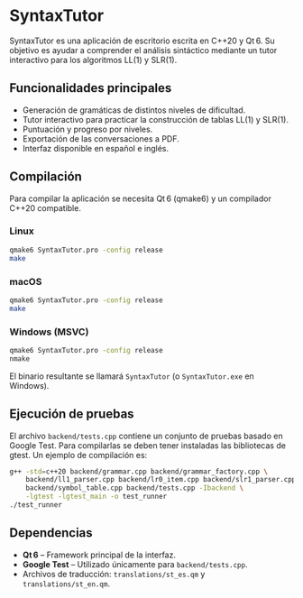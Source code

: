 # SyntaxTutor

SyntaxTutor es una aplicación de escritorio escrita en C++20 y Qt 6. Su objetivo es ayudar a comprender el análisis sintáctico mediante un tutor interactivo para los algoritmos LL(1) y SLR(1).

## Funcionalidades principales

- Generación de gramáticas de distintos niveles de dificultad.
- Tutor interactivo para practicar la construcción de tablas LL(1) y SLR(1).
- Puntuación y progreso por niveles.
- Exportación de las conversaciones a PDF.
- Interfaz disponible en español e inglés.

## Compilación

Para compilar la aplicación se necesita Qt 6 (qmake6) y un compilador C++20 compatible.

### Linux

```bash
qmake6 SyntaxTutor.pro -config release
make
```

### macOS

```bash
qmake6 SyntaxTutor.pro -config release
make
```

### Windows (MSVC)

```cmd
qmake6 SyntaxTutor.pro -config release
nmake
```

El binario resultante se llamará `SyntaxTutor` (o `SyntaxTutor.exe` en Windows).

## Ejecución de pruebas

El archivo `backend/tests.cpp` contiene un conjunto de pruebas basado en Google Test. Para compilarlas se deben tener instaladas las bibliotecas de gtest. Un ejemplo de compilación es:

```bash
g++ -std=c++20 backend/grammar.cpp backend/grammar_factory.cpp \
    backend/ll1_parser.cpp backend/lr0_item.cpp backend/slr1_parser.cpp \
    backend/symbol_table.cpp backend/tests.cpp -Ibackend \
    -lgtest -lgtest_main -o test_runner
./test_runner
```

## Dependencias

- **Qt 6** – Framework principal de la interfaz.
- **Google Test** – Utilizado únicamente para `backend/tests.cpp`.
- Archivos de traducción: `translations/st_es.qm` y `translations/st_en.qm`.

